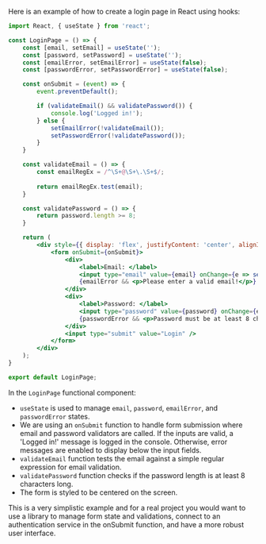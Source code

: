 Here is an example of how to create a login page in React using hooks:

```jsx
import React, { useState } from 'react';

const LoginPage = () => {
    const [email, setEmail] = useState('');
    const [password, setPassword] = useState('');
    const [emailError, setEmailError] = useState(false);
    const [passwordError, setPasswordError] = useState(false);

    const onSubmit = (event) => {
        event.preventDefault();

        if (validateEmail() && validatePassword()) {
            console.log('Logged in!');
        } else {
            setEmailError(!validateEmail());
            setPasswordError(!validatePassword());
        }
    }

    const validateEmail = () => {
        const emailRegEx = /^\S+@\S+\.\S+$/;
        
        return emailRegEx.test(email);
    }

    const validatePassword = () => {
        return password.length >= 8;
    }

    return (
        <div style={{ display: 'flex', justifyContent: 'center', alignItems: 'center', height: '100vh' }}>
            <form onSubmit={onSubmit}>
                <div>
                    <label>Email: </label>
                    <input type="email" value={email} onChange={e => setEmail(e.target.value)} />
                    {emailError && <p>Please enter a valid email!</p>}
                </div>
                <div>
                    <label>Password: </label>
                    <input type="password" value={password} onChange={e => setPassword(e.target.value)} />
                    {passwordError && <p>Password must be at least 8 characters long!</p>}
                </div>
                <input type="submit" value="Login" />
            </form>
        </div>
    );
}

export default LoginPage;
```
In the `LoginPage` functional component:
- `useState` is used to manage `email`, `password`, `emailError`, and `passwordError` states.
- We are using an `onSubmit` function to handle form submission where email and password validators are called. If the inputs are valid, a 'Logged in!' message is logged in the console. Otherwise, error messages are enabled to display below the input fields.
- `validateEmail` function tests the email against a simple regular expression for email validation.
- `validatePassword` function checks if the password length is at least 8 characters long.
- The form is styled to be centered on the screen.
  
This is a very simplistic example and for a real project you would want to use a library to manage form state and validations, connect to an authentication service in the onSubmit function, and have a more robust user interface.